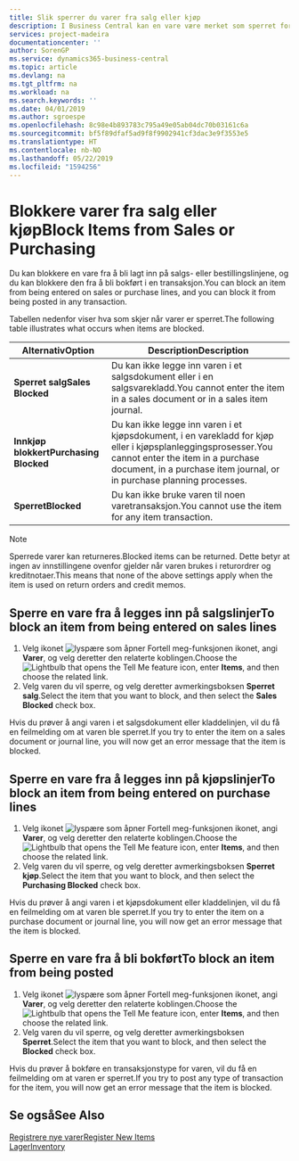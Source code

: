 ```yaml
---
title: Slik sperrer du varer fra salg eller kjøp
description: I Business Central kan en vare være merket som sperret for salg, sperret for kjøp eller sperret for alt.
services: project-madeira
documentationcenter: ''
author: SorenGP
ms.service: dynamics365-business-central
ms.topic: article
ms.devlang: na
ms.tgt_pltfrm: na
ms.workload: na
ms.search.keywords: ''
ms.date: 04/01/2019
ms.author: sgroespe
ms.openlocfilehash: 8c98e4b893783c795a49e05ab04dc70b03161c6a
ms.sourcegitcommit: bf5f89dfaf5ad9f8f9902941cf3dac3e9f3553e5
ms.translationtype: HT
ms.contentlocale: nb-NO
ms.lasthandoff: 05/22/2019
ms.locfileid: "1594256"
---
```

# <a name="block-items-from-sales-or-purchasing"></a><span data-ttu-id="78936-103">Blokkere varer fra salg eller kjøp</span><span class="sxs-lookup"><span data-stu-id="78936-103">Block Items from Sales or Purchasing</span></span>
<span data-ttu-id="78936-104">Du kan blokkere en vare fra å bli lagt inn på salgs- eller bestillingslinjene, og du kan blokkere den fra å bli bokført i en transaksjon.</span><span class="sxs-lookup"><span data-stu-id="78936-104">You can block an item from being entered on sales or purchase lines, and you can block it from being posted in any transaction.</span></span>  

<span data-ttu-id="78936-105">Tabellen nedenfor viser hva som skjer når varer er sperret.</span><span class="sxs-lookup"><span data-stu-id="78936-105">The following table illustrates what occurs when items are blocked.</span></span>  

|<span data-ttu-id="78936-106">Alternativ</span><span class="sxs-lookup"><span data-stu-id="78936-106">Option</span></span>|<span data-ttu-id="78936-107">Description</span><span class="sxs-lookup"><span data-stu-id="78936-107">Description</span></span>|  
|--------------------|------------|  
|<span data-ttu-id="78936-108">**Sperret salg**</span><span class="sxs-lookup"><span data-stu-id="78936-108">**Sales Blocked**</span></span>|<span data-ttu-id="78936-109">Du kan ikke legge inn varen i et salgsdokument eller i en salgsvarekladd.</span><span class="sxs-lookup"><span data-stu-id="78936-109">You cannot enter the item in a sales document or in a sales item journal.</span></span>|  
|<span data-ttu-id="78936-110">**Innkjøp blokkert**</span><span class="sxs-lookup"><span data-stu-id="78936-110">**Purchasing Blocked**</span></span>|<span data-ttu-id="78936-111">Du kan ikke legge inn varen i et kjøpsdokument, i en varekladd for kjøp eller i kjøpsplanleggingsprosesser.</span><span class="sxs-lookup"><span data-stu-id="78936-111">You cannot enter the item in a purchase document, in a purchase item journal, or in purchase planning processes.</span></span>|  
|<span data-ttu-id="78936-112">**Sperret**</span><span class="sxs-lookup"><span data-stu-id="78936-112">**Blocked**</span></span>|<span data-ttu-id="78936-113">Du kan ikke bruke varen til noen varetransaksjon.</span><span class="sxs-lookup"><span data-stu-id="78936-113">You cannot use the item for any item transaction.</span></span>|  

> [!NOTE]
> <span data-ttu-id="78936-114">Sperrede varer kan returneres.</span><span class="sxs-lookup"><span data-stu-id="78936-114">Blocked items can be returned.</span></span> <span data-ttu-id="78936-115">Dette betyr at ingen av innstillingene ovenfor gjelder når varen brukes i returordrer og kreditnotaer.</span><span class="sxs-lookup"><span data-stu-id="78936-115">This means that none of the above settings apply when the item is used on return orders and credit memos.</span></span>

## <a name="to-block-an-item-from-being-entered-on-sales-lines"></a><span data-ttu-id="78936-116">Sperre en vare fra å legges inn på salgslinjer</span><span class="sxs-lookup"><span data-stu-id="78936-116">To block an item from being entered on sales lines</span></span>  

1.  <span data-ttu-id="78936-117">Velg ikonet ![lyspære som åpner Fortell meg-funksjonen](media/ui-search/search_small.png "Fortell hva du vil gjøre") ikonet, angi **Varer**, og velg deretter den relaterte koblingen.</span><span class="sxs-lookup"><span data-stu-id="78936-117">Choose the ![Lightbulb that opens the Tell Me feature](media/ui-search/search_small.png "Tell me what you want to do") icon, enter **Items**, and then choose the related link.</span></span>  
2.  <span data-ttu-id="78936-118">Velg varen du vil sperre, og velg deretter avmerkingsboksen **Sperret salg**.</span><span class="sxs-lookup"><span data-stu-id="78936-118">Select the item that you want to block, and then select the **Sales Blocked** check box.</span></span>  

<span data-ttu-id="78936-119">Hvis du prøver å angi varen i et salgsdokument eller kladdelinjen, vil du få en feilmelding om at varen ble sperret.</span><span class="sxs-lookup"><span data-stu-id="78936-119">If you try to enter the item on a sales document or journal line, you will now get an error message that the item is blocked.</span></span>

## <a name="to-block-an-item-from-being-entered-on-purchase-lines"></a><span data-ttu-id="78936-120">Sperre en vare fra å legges inn på kjøpslinjer</span><span class="sxs-lookup"><span data-stu-id="78936-120">To block an item from being entered on purchase lines</span></span>  

1.  <span data-ttu-id="78936-121">Velg ikonet ![lyspære som åpner Fortell meg-funksjonen](media/ui-search/search_small.png "Fortell hva du vil gjøre") ikonet, angi **Varer**, og velg deretter den relaterte koblingen.</span><span class="sxs-lookup"><span data-stu-id="78936-121">Choose the ![Lightbulb that opens the Tell Me feature](media/ui-search/search_small.png "Tell me what you want to do") icon, enter **Items**, and then choose the related link.</span></span>  
2.  <span data-ttu-id="78936-122">Velg varen du vil sperre, og velg deretter avmerkingsboksen **Sperret kjøp**.</span><span class="sxs-lookup"><span data-stu-id="78936-122">Select the item that you want to block, and then select the **Purchasing Blocked** check box.</span></span>  

<span data-ttu-id="78936-123">Hvis du prøver å angi varen i et kjøpsdokument eller kladdelinjen, vil du få en feilmelding om at varen ble sperret.</span><span class="sxs-lookup"><span data-stu-id="78936-123">If you try to enter the item on a purchase document or journal line, you will now get an error message that the item is blocked.</span></span>

## <a name="to-block-an-item-from-being-posted"></a><span data-ttu-id="78936-124">Sperre en vare fra å bli bokført</span><span class="sxs-lookup"><span data-stu-id="78936-124">To block an item from being posted</span></span>
1. <span data-ttu-id="78936-125">Velg ikonet ![lyspære som åpner Fortell meg-funksjonen](media/ui-search/search_small.png "Fortell hva du vil gjøre") ikonet, angi **Varer**, og velg deretter den relaterte koblingen.</span><span class="sxs-lookup"><span data-stu-id="78936-125">Choose the ![Lightbulb that opens the Tell Me feature](media/ui-search/search_small.png "Tell me what you want to do") icon, enter **Items**, and then choose the related link.</span></span>
2. <span data-ttu-id="78936-126">Velg varen du vil sperre, og velg deretter avmerkingsboksen **Sperret**.</span><span class="sxs-lookup"><span data-stu-id="78936-126">Select the item that you want to block, and then select the **Blocked** check box.</span></span>

<span data-ttu-id="78936-127">Hvis du prøver å bokføre en transaksjonstype for varen, vil du få en feilmelding om at varen er sperret.</span><span class="sxs-lookup"><span data-stu-id="78936-127">If you try to post any type of transaction for the item, you will now get an error message that the item is blocked.</span></span>

## <a name="see-also"></a><span data-ttu-id="78936-128">Se også</span><span class="sxs-lookup"><span data-stu-id="78936-128">See Also</span></span>  
[<span data-ttu-id="78936-129">Registrere nye varer</span><span class="sxs-lookup"><span data-stu-id="78936-129">Register New Items</span></span>](inventory-how-register-new-items.md)  
[<span data-ttu-id="78936-130">Lager</span><span class="sxs-lookup"><span data-stu-id="78936-130">Inventory</span></span>](inventory-manage-inventory.md)  
